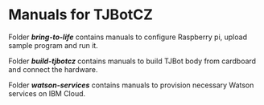# Manuals for TJBotCZ

Folder _**bring-to-life**_ contains manuals to configure Raspberry pi, upload sample program and run it.

Folder _**build-tjbotcz**_ contains manuals to build TJBot body from cardboard and connect the hardware.

Folder _**watson-services**_ contains manuals to provision necessary Watson services on IBM Cloud.

